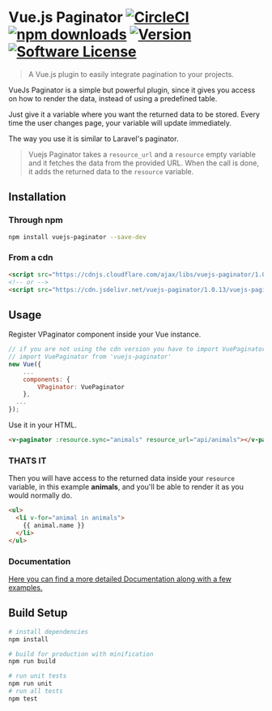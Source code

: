 # Vue.js Paginator [![CircleCI](https://circleci.com/gh/hootlex/vuejs-paginator.svg?style=shield&circle-token=:circle-ci-badge-token)](https://circleci.com/gh/hootlex/vuejs-paginator) [![npm downloads](https://img.shields.io/npm/dt/vuejs-paginator.svg)](https://www.npmjs.com/package/vuejs-paginator) <a href="https://www.npmjs.com/package/vuejs-paginator"><img src="https://img.shields.io/npm/v/vuejs-paginator.svg" alt="Version"></a> [![Software License](https://img.shields.io/badge/license-MIT-brightgreen.svg?style=flat)](LICENSE)
> A Vue.js plugin to easily integrate pagination to your projects.

VueJs Paginator is a simple but powerful plugin, since it gives you access on how to render the data, instead of using a predefined table.

Just give it a variable where you want the returned data to be stored. Every time the user changes page, your variable will update immediately.

The way you use it is similar to Laravel's paginator.

>Vuejs Paginator takes a `resource_url` and a `resource` empty variable and it fetches the data from the provided URL. When the call is done, it adds the returned data to the `resource` variable.

## Installation
### Through npm
``` bash
npm install vuejs-paginator --save-dev
```

### From a cdn
```HTML
<script src="https://cdnjs.cloudflare.com/ajax/libs/vuejs-paginator/1.0.13/vuejs-paginator.js"></script>
<!-- or -->
<script src="https://cdn.jsdelivr.net/vuejs-paginator/1.0.13/vuejs-paginator.min.js"></script>
```

## Usage
Register VPaginator component inside your Vue instance.

```js
// if you are not using the cdn version you have to import VuePaginator.
// import VuePaginator from 'vuejs-paginator'
new Vue({
    ...
    components: {
        VPaginator: VuePaginator
    },
  ...
});
```

Use it in your HTML.

```html
<v-paginator :resource.sync="animals" resource_url="api/animals"></v-paginator>
```

### THATS IT

Then you will have access to the returned data inside your `resource` variable, in this example **animals**, and you'll be able to render it as you would normally do.
```html
<ul>
  <li v-for="animal in animals">
    {{ animal.name }}
  </li>
</ul>
```

### Documentation
[Here you can find a more detailed Documentation along with a few examples.](http://hootlex.github.io/vuejs-paginator/)

## Build Setup

``` bash
# install dependencies
npm install

# build for production with minification
npm run build

# run unit tests
npm run unit
# run all tests
npm test
```
